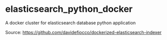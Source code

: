 # elasticsearch_python_docker

A docker cluster for elasticsearch database python application

Source: https://github.com/davidefiocco/dockerized-elasticsearch-indexer